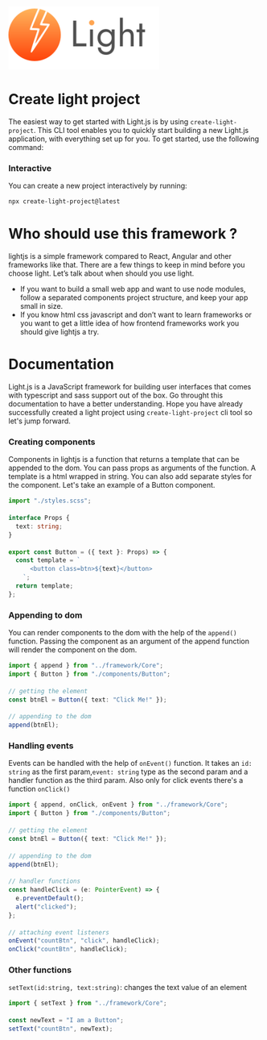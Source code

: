 <p align="left">
  <picture>
    <source media="(prefers-color-scheme: dark)" srcset="./assets/full_logo-light.svg">
    <img alt="Light.svg" src="./assets/full_logo-dark.svg" width="300px">
  </picture>
</p>

# Create light project

The easiest way to get started with Light.js is by using `create-light-project`. This CLI tool enables you to quickly start building a new Light.js application, with everything set up for you. To get started, use the following command:

### Interactive

You can create a new project interactively by running:

```bash
npx create-light-project@latest
```

# Who should use this framework ?

lightjs is a simple framework compared to React, Angular and other frameworks like that. There are a few things to keep in mind before you choose light. Let’s talk about when should you use light.

- If you want to build a small web app and want to use node modules, follow a separated components project structure, and keep your app small in size.
- If you know html css javascript and don’t want to learn frameworks or you want to get a little idea of how frontend frameworks work you should give lightjs a try.

# Documentation

Light.js is a JavaScript framework for building user interfaces that comes with typescript and sass support out of the box. Go throught this documentation to have a better understanding. Hope you have already successfully created a light project using `create-light-project` cli tool so let's jump forward.

### Creating components

Components in lightjs is a function that returns a template that can be appended to the dom. You can pass props as arguments of the function. A template is a html wrapped in string. You can also add separate styles for the component. Let's take an example of a Button component.

```ts
import "./styles.scss";

interface Props {
  text: string;
}

export const Button = ({ text }: Props) => {
  const template = `
      <button class=btn>${text}</button>
    `;
  return template;
};
```

### Appending to dom

You can render components to the dom with the help of the `append()` function. Passing the component as an argument of the append function will render the component on the dom.

```ts
import { append } from "../framework/Core";
import { Button } from "./components/Button";

// getting the element
const btnEl = Button({ text: "Click Me!" });

// appending to the dom
append(btnEl);
```

### Handling events

Events can be handled with the help of `onEvent()` function. It takes an `id: string` as the first param,`event: string` type as the second param and a handler function as the third param. Also only for click events there's a function `onClick()`

```ts
import { append, onClick, onEvent } from "../framework/Core";
import { Button } from "./components/Button";

// getting the element
const btnEl = Button({ text: "Click Me!" });

// appending to the dom
append(btnEl);

// handler functions
const handleClick = (e: PointerEvent) => {
  e.preventDefault();
  alert("clicked");
};

// attaching event listeners
onEvent("countBtn", "click", handleClick);
onClick("countBtn", handleClick);
```

### Other functions

`setText(id:string, text:string)`: changes the text value of an element

```ts
import { setText } from "../framework/Core";

const newText = "I am a Button";
setText("countBtn", newText);
```
